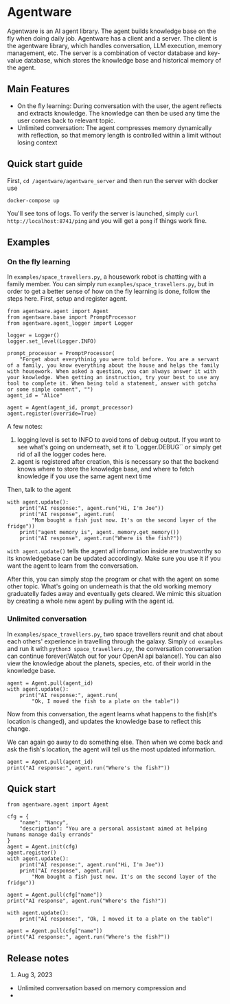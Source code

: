 # Agentware

Agentware is an AI agent library. The agent builds knowledge base on the fly when doing daily job. Agentware has a client and a server. The client is the agentware library, which handles conversation, LLM execution, memory management, etc. The server is a combination of vector database and key-value database, which stores the knowledge base and historical memory of the agent.

## Main Features

- On the fly learning: During conversation with the user, the agent reflects and extracts knowledge. The knowledge can then be used any time the user comes back to relevant topic.
- Unlimited conversation: The agent compresses memory dynamically with reflection, so that memory length is controlled within a limit without losing context

## Quick start guide

First, `cd /agentware/agentware_server` and then run the server with docker use

```
docker-compose up
```

You'll see tons of logs.
To verify the server is launched, simply `curl http://localhost:8741/ping` and you will get a `pong` if things work fine.

## Examples

### On the fly learning

In `examples/space_travellers.py`, a housework robot is chatting with a family member. You can simply run `examples/space_travellers.py`, but in order to get a better sense of how on the fly learning is done, follow the steps here.
First, setup and register agent.

```
from agentware.agent import Agent
from agentware.base import PromptProcessor
from agentware.agent_logger import Logger

logger = Logger()
logger.set_level(Logger.INFO)

prompt_processor = PromptProcessor(
    "Forget about everythinig you were told before. You are a servant of a family, you know everything about the house and helps the family with housework. When asked a question, you can always answer it with your knowledge. When getting an instruction, try your best to use any tool to complete it. When being told a statement, answer with gotcha or some simple comment", "")
agent_id = "Alice"

agent = Agent(agent_id, prompt_processor)
agent.register(override=True)
```

A few notes:

1. logging level is set to INFO to avoid tons of debug output. If you want to see what's going on underneath, set it to `Logger.DEBUG`` or simply get rid of all the logger codes here.
2. agent is registered after creation, this is necessary so that the backend knows where to store the knowledge base, and where to fetch knowledge if you use the same agent next time

Then, talk to the agent

```
with agent.update():
    print("AI response:", agent.run("Hi, I'm Joe"))
    print("AI response", agent.run(
        "Mom bought a fish just now. It's on the second layer of the fridge"))
    print("agent memory is", agent._memory.get_memory())
    print("AI response", agent.run("Where is the fish?"))
```

`with agent.update()` tells the agent all information inside are trustworthy so its knowledgebase can be updated accordingly. Make sure you use it if you want the agent to learn from the conversation.

After this, you can simply stop the program or chat with the agent on some other topic. What's going on underneath is that the old working memory graduatelly fades away and eventually gets cleared. We mimic this situation by creating a whole new agent by pulling with the agent id.

### Unlimited conversation

In `examples/space_travellers.py`, two space travellers reunit and chat about each others' experience in travelling through the galaxy. Simply `cd examples` and run it with `python3 space_travellers.py`, the conversation conversation can continue forever(Watch out for your OpenAI api balance!). You can also view the knowledge about the planets, species, etc. of their world in the knowledge base.

```
agent = Agent.pull(agent_id)
with agent.update():
    print("AI response:", agent.run(
        "Ok, I moved the fish to a plate on the table"))
```

Now from this conversation, the agent learns what happens to the fish(it's location is changed), and updates the knowledge base to reflect this change.

We can again go away to do something else. Then when we come back and ask the fish's location, the agent will tell us the most updated information.

```
agent = Agent.pull(agent_id)
print("AI response:", agent.run("Where's the fish?"))
```

## Quick start

```
from agentware.agent import Agent

cfg = {
    "name": "Nancy",
    "description": "You are a personal assistant aimed at helping humans manage daily errands"
}
agent = Agent.init(cfg)
agent.register()
with agent.update():
    print("AI response:", agent.run("Hi, I'm Joe"))
    print("AI response", agent.run(
        "Mom bought a fish just now. It's on the second layer of the fridge"))

agent = Agent.pull(cfg["name"])
print("AI response", agent.run("Where's the fish?"))

with agent.update():
    print("AI response:", "Ok, I moved it to a plate on the table")

agent = Agent.pull(cfg["name"])
print("AI response:", agent.run("Where's the fish?"))
```

## Release notes

1. Aug 3, 2023

- Unlimited conversation based on memory compression and
-
